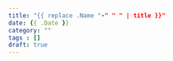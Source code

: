 ```yaml
---
title: "{{ replace .Name "-" " " | title }}"
date: {{ .Date }}
category: ""
tags : []
draft: true
---
```



